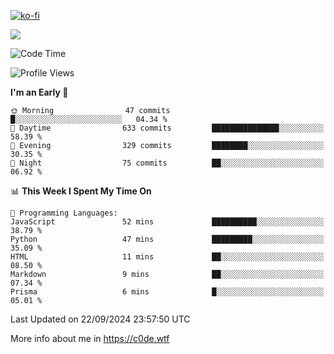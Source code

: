 [![ko-fi](https://ko-fi.com/img/githubbutton_sm.svg)](https://ko-fi.com/Z8Z4Y2LKX)

<a href="https://wakatime.com"><img src="https://wakatime.com/share/@c0dezin/b7f18a7c-ab3a-40b8-8bc7-b1b7bf71f1d6.svg" /></a>

<!--START_SECTION:waka-->
![Code Time](http://img.shields.io/badge/Code%20Time-107%20hrs%2027%20mins-blue)

![Profile Views](http://img.shields.io/badge/Profile%20Views-0-blue)

**I'm an Early 🐤** 

```text
🌞 Morning                47 commits          █░░░░░░░░░░░░░░░░░░░░░░░░   04.34 % 
🌆 Daytime                633 commits         ███████████████░░░░░░░░░░   58.39 % 
🌃 Evening                329 commits         ████████░░░░░░░░░░░░░░░░░   30.35 % 
🌙 Night                  75 commits          ██░░░░░░░░░░░░░░░░░░░░░░░   06.92 % 
```


📊 **This Week I Spent My Time On** 

```text
💬 Programming Languages: 
JavaScript               52 mins             ██████████░░░░░░░░░░░░░░░   38.79 % 
Python                   47 mins             █████████░░░░░░░░░░░░░░░░   35.09 % 
HTML                     11 mins             ██░░░░░░░░░░░░░░░░░░░░░░░   08.50 % 
Markdown                 9 mins              ██░░░░░░░░░░░░░░░░░░░░░░░   07.34 % 
Prisma                   6 mins              █░░░░░░░░░░░░░░░░░░░░░░░░   05.01 % 
```


 Last Updated on 22/09/2024 23:57:50 UTC
<!--END_SECTION:waka-->

More info about me in https://c0de.wtf
